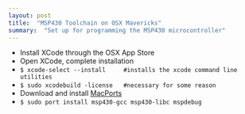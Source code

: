 ```yaml
---
layout: post
title:  "MSP430 Toolchain on OSX Mavericks"
summary:  "Set up for programming the MSP430 microcontroller"
---
```


* Install XCode through the OSX App Store
* Open XCode, complete installation
* ``$ xcode-select --install     #installs the xcode command line utilities``
* ``$ sudo xcodebuild -license   #necessary for some reason``
* Download and install [MacPorts](https://www.macports.org/install.php)
* ``$ sudo port install msp430-gcc msp430-libc mspdebug``

